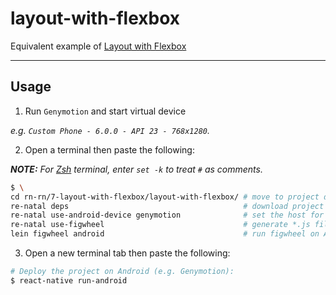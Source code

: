 layout-with-flexbox
===================

Equivalent example of [Layout with Flexbox]

-------------------------------------------------------------------------------

Usage
-----

1. Run `Genymotion` and start virtual device

  _e.g. `Custom Phone - 6.0.0 - API 23 - 768x1280`._

2. Open a terminal then paste the following:

  _**NOTE:** For [Zsh] terminal, enter `set -k` to treat `#` as comments._

  ``` bash
  $ \
  cd rn-rn/7-layout-with-flexbox/layout-with-flexbox/ # move to project directory
  re-natal deps                                       # download project dependencies
  re-natal use-android-device genymotion              # set the host for device type
  re-natal use-figwheel                               # generate *.js files for figwheel
  lein figwheel android                               # run figwheel on Android device (e.g. Genymotion)
  ```

3. Open a new terminal tab then paste the following:

  ``` bash
  # Deploy the project on Android (e.g. Genymotion):
  $ react-native run-android
  ```

[Layout with Flexbox]: https://facebook.github.io/react-native/docs/flexbox.html
[Zsh]: http://www.zsh.org
